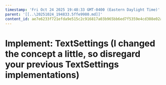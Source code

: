 ```yaml
---
timestamp: 'Fri Oct 24 2025 19:48:33 GMT-0400 (Eastern Daylight Time)'
parent: '[[..\20251024_194833.5ffe9980.md]]'
content_id: ae7e6233f721efda9e515c2c916817a03b965bb6ed7f5359e4cd308e02ad7f1d
---
```


# Implement: TextSettings (I changed the concept a little, so disregard your previous TextSettings implementations)
